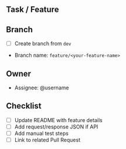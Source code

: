 ## Task / Feature
<!-- Describe what this task is about -->

## Branch
- [ ] Create branch from `dev`
- Branch name: `feature/<your-feature-name>`

## Owner
- Assignee: @username

## Checklist
- [ ] Update README with feature details
- [ ] Add request/response JSON if API
- [ ] Add manual test steps
- [ ] Link to related Pull Request
